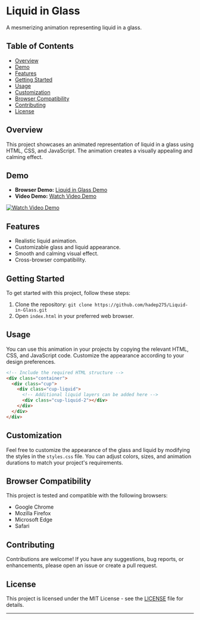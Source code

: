 # Liquid in Glass

A mesmerizing animation representing liquid in a glass.

## Table of Contents

- [Overview](#overview)
- [Demo](#demo)
- [Features](#features)
- [Getting Started](#getting-started)
- [Usage](#usage)
- [Customization](#customization)
- [Browser Compatibility](#browser-compatibility)
- [Contributing](#contributing)
- [License](#license)

## Overview

This project showcases an animated representation of liquid in a glass using HTML, CSS, and JavaScript. The animation creates a visually appealing and calming effect.

## Demo

- **Browser Demo:** [Liquid in Glass Demo](https://hadep275.github.io/Liquid-in-Glass/)
- **Video Demo:** [Watch Video Demo](https://github.com/hadep275/Liquid-in-Glass/assets/65734173/4a7088d7-8bef-4c97-ba54-9431cdb03b33)

[![Watch Video Demo](https://github.com/hadep275/Liquid-in-Glass/assets/65734173/9d41db71-70c6-4f6b-b4c8-cb35bb346e91)](https://github.com/hadep275/Liquid-in-Glass/assets/65734173/4a7088d7-8bef-4c97-ba54-9431cdb03b33)


## Features

- Realistic liquid animation.
- Customizable glass and liquid appearance.
- Smooth and calming visual effect.
- Cross-browser compatibility.

## Getting Started

To get started with this project, follow these steps:

1. Clone the repository: `git clone https://github.com/hadep275/Liquid-in-Glass.git`
2. Open `index.html` in your preferred web browser.

## Usage

You can use this animation in your projects by copying the relevant HTML, CSS, and JavaScript code. Customize the appearance according to your design preferences.

```html
<!-- Include the required HTML structure -->
<div class="container">
  <div class="cup">
    <div class="cup-liquid">
      <!-- Additional liquid layers can be added here -->
      <div class="cup-liquid-2"></div>
    </div>
  </div>
</div>
```

## Customization

Feel free to customize the appearance of the glass and liquid by modifying the styles in the `styles.css` file. You can adjust colors, sizes, and animation durations to match your project's requirements.

## Browser Compatibility

This project is tested and compatible with the following browsers:

- Google Chrome
- Mozilla Firefox
- Microsoft Edge
- Safari

## Contributing

Contributions are welcome! If you have any suggestions, bug reports, or enhancements, please open an issue or create a pull request.

## License

This project is licensed under the MIT License - see the [LICENSE](LICENSE) file for details.

---
